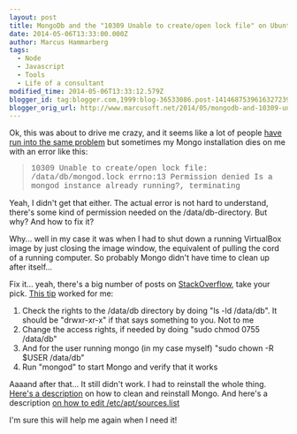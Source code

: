 ```yaml
---
layout: post
title: MongoDb and the "10309 Unable to create/open lock file" on Ubuntu
date: 2014-05-06T13:33:00.000Z
author: Marcus Hammarberg
tags:
  - Node
  - Javascript
  - Tools
  - Life of a consultant
modified_time: 2014-05-06T13:33:12.579Z
blogger_id: tag:blogger.com,1999:blog-36533086.post-1414687539616327239
blogger_orig_url: http://www.marcusoft.net/2014/05/mongodb-and-10309-unable-to-createopen.html
---
```



<div dir="ltr" style="text-align: left;" trbidi="on">

Ok, this was about to drive me crazy, and it seems like a lot of people
<a
href="https://www.google.com/search?q=10309+Unable+to+create%2Fopen+lock+file%3A+%2Fdata%2Fdb%2Fmongod.lock+errno%3A13+Permission+denied+Is+a+mongod+instance+already+running%3F%2C+terminating&amp;oq=10309+Unable+to+create%2Fopen+lock+file%3A+%2Fdata%2Fdb%2Fmongod.lock+errno%3A13+Permission+denied+Is+a+mongod+instance+already+running%3F%2C+terminating&amp;aqs=chrome..69i57.727j0j4&amp;sourceid=chrome&amp;es_sm=122&amp;ie=UTF-8"
target="_blank">have run into the same problem</a> but sometimes my
Mongo installation dies on me with an error like this:

> <span style="font-family: Courier New, Courier, monospace;">10309
> Unable to create/open lock file: /data/db/mongod.lock errno:13
> Permission denied Is a mongod instance already running?,
> terminating

Yeah, I didn't get that either. The actual error is not hard to
understand, there's some kind of permission needed on the
/data/db-directory. But why? And how to fix it?

Why... well in my case it was when I had to shut down a running
VirtualBox image by just closing the image window, the equivalent of
pulling the cord of a running computer. So probably Mongo didn't have
time to clean up after itself...

Fix it... yeah, there's a big number of posts on <a
href="http://stackoverflow.com/search?q=10309+Unable+to+create%2Fopen+lock+file"
target="_blank">StackOverflow</a>, take your pick. <a
href="http://stackoverflow.com/questions/7948789/mongodb-mongod-complains-that-there-is-no-data-db-folder"
target="_blank">This tip</a> worked for me:

1. Check the rights to the /data/db directory by doing "ls -ld
    /data/db". It should be "drwxr-xr-x" if that says something to you.
    Not to me
2. Change the access rights, if needed by doing "sudo chmod 0755
    /data/db"
3. And for the user running mongo (in my case myself) "sudo chown -R
    $USER /data/db"
4. Run "mongod" to start Mongo and verify that it works

<div>

Aaaand after that... It still didn't work. I had to reinstall the whole
thing. <a
href="http://askubuntu.com/questions/147135/how-can-i-uninstall-mongodb-and-reinstall-the-latest-version"
target="_blank">Here's a description</a> on how to clean and reinstall
Mongo. And here's a description <a
href="http://askubuntu.com/questions/197564/how-do-i-add-a-line-to-my-etc-apt-sources-list"
target="_blank">on how to edit /etc/apt/sources.list</a>

</div>

<div>

</div>

I'm sure this will help me again when I need it!

</div>
